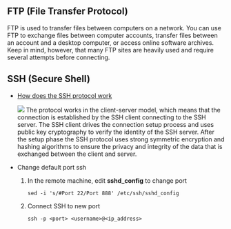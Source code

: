## FTP (File Transfer Protocol)
FTP is used to transfer files between computers on a network. You can use FTP to exchange files between computer accounts, transfer files between an account and a desktop computer, or access online software archives. Keep in mind, however, that many FTP sites are heavily used and require several attempts before connecting.

## SSH (Secure Shell)
- [How does the SSH protocol work](https://www.ssh.com/academy/ssh/protocol)

    ![](https://www.ssh.com/hubfs/Imported_Blog_Media/How_does_the_SSH_protocol_work_-2.png)
    The protocol works in the client-server model, which means that the connection is established by the SSH client connecting to the SSH server. The SSH client drives the connection setup process and uses public key cryptography to verify the identity of the SSH server. After the setup phase the SSH protocol uses strong symmetric encryption and hashing algorithms to ensure the privacy and integrity of the data that is exchanged between the client and server.
    

- Change default port ssh
    1. In the remote machine, edit **sshd_config** to change port
        ```shell script
        sed -i 's/#Port 22/Port 888' /etc/ssh/sshd_config
        ```
    2. Connect SSH to new port
        ```shell script
        ssh -p <port> <username>@<ip_address>
        ```
       